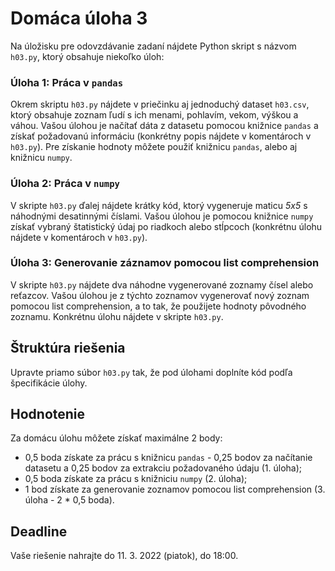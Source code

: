 # Domáca úloha 3
Na úložisku pre odovzdávanie zadaní nájdete Python skript s názvom `h03.py`, ktorý obsahuje niekoľko úloh:

### Úloha 1: Práca v `pandas`
Okrem skriptu `h03.py` nájdete v priečinku aj jednoduchý dataset `h03.csv`, ktorý obsahuje zoznam ľudí s ich menami, pohlavím, vekom, výškou a váhou. Vašou úlohou je načítať dáta z datasetu pomocou knižnice `pandas` a získať požadovanú informáciu (konkrétny popis nájdete v komentároch v `h03.py`). Pre získanie hodnoty môžete použiť knižnicu `pandas`, alebo aj knižnicu `numpy`.

### Úloha 2: Práca v `numpy`
V skripte `h03.py` ďalej nájdete krátky kód, ktorý vygeneruje maticu *5x5* s náhodnými desatinnými číslami. Vašou úlohou je pomocou knižnice `numpy` získať vybraný štatistický údaj po riadkoch alebo stĺpcoch (konkrétnu úlohu nájdete v komentároch v `h03.py`).

### Úloha 3: Generovanie záznamov pomocou list comprehension
V skripte `h03.py` nájdete dva náhodne vygenerované zoznamy čísel alebo reťazcov. Vašou úlohou je z týchto zoznamov vygenerovať nový zoznam pomocou list comprehension, a to tak, že použijete hodnoty pôvodného zoznamu. Konkrétnu úlohu nájdete v skripte `h03.py`.

## Štruktúra riešenia
Upravte priamo súbor `h03.py` tak, že pod úlohami doplníte kód podľa špecifikácie úlohy.

## Hodnotenie
Za domácu úlohu môžete získať maximálne 2 body:

* 0,5 boda získate za prácu s knižnicu `pandas` - 0,25 bodov za načítanie datasetu a 0,25 bodov za extrakciu požadovaného údaju (1. úloha);
* 0,5 boda získate za prácu s knižniciu `numpy` (2. úloha);
* 1 bod získate za generovanie zoznamov pomocou list comprehension (3. úloha - 2 * 0,5 boda).

## Deadline
Vaše riešenie nahrajte do 11. 3. 2022 (piatok), do 18:00.

